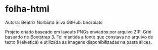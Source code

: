 # folha-html
Autora: Beatriz Norbiato Silva
GitHub: bnorbiato
 
Projeto criado baseado em layouts PNGs enviados por arquivo ZIP.
Grid baseado no Bootstrap 3. 
Foi mantida a fonte que constava no arquivo de texto (Helvetica) e utilizada as imagens disponibilizadas na pasta slices.